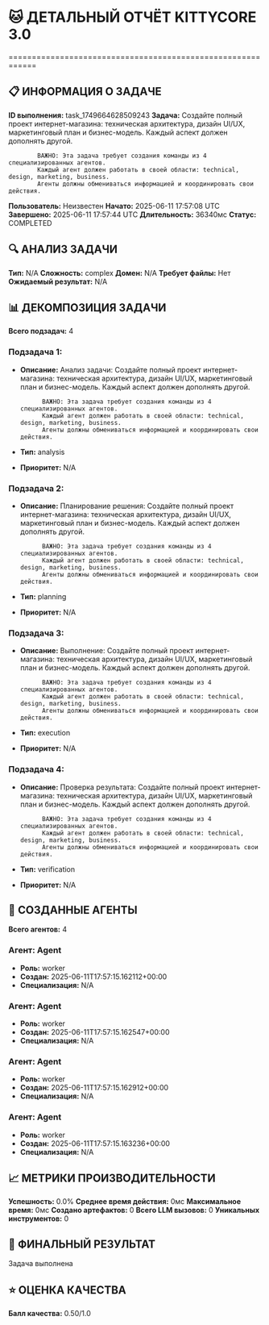 # 🐱 ДЕТАЛЬНЫЙ ОТЧЁТ KITTYCORE 3.0
============================================================

## 📋 ИНФОРМАЦИЯ О ЗАДАЧЕ
**ID выполнения:** task_1749664628509243
**Задача:** 
            Создайте полный проект интернет-магазина: техническая архитектура, дизайн UI/UX, маркетинговый план и бизнес-модель. Каждый аспект должен дополнять другой.
            
            ВАЖНО: Эта задача требует создания команды из 4 специализированных агентов.
            Каждый агент должен работать в своей области: technical, design, marketing, business.
            Агенты должны обмениваться информацией и координировать свои действия.
            
**Пользователь:** Неизвестен
**Начато:** 2025-06-11 17:57:08 UTC
**Завершено:** 2025-06-11 17:57:44 UTC
**Длительность:** 36340мс
**Статус:** COMPLETED

## 🔍 АНАЛИЗ ЗАДАЧИ
**Тип:** N/A
**Сложность:** complex
**Домен:** N/A
**Требует файлы:** Нет
**Ожидаемый результат:** N/A

## 📊 ДЕКОМПОЗИЦИЯ ЗАДАЧИ
**Всего подзадач:** 4

### Подзадача 1:
- **Описание:** Анализ задачи: 
            Создайте полный проект интернет-магазина: техническая архитектура, дизайн UI/UX, маркетинговый план и бизнес-модель. Каждый аспект должен дополнять другой.
            
            ВАЖНО: Эта задача требует создания команды из 4 специализированных агентов.
            Каждый агент должен работать в своей области: technical, design, marketing, business.
            Агенты должны обмениваться информацией и координировать свои действия.
            
- **Тип:** analysis
- **Приоритет:** N/A

### Подзадача 2:
- **Описание:** Планирование решения: 
            Создайте полный проект интернет-магазина: техническая архитектура, дизайн UI/UX, маркетинговый план и бизнес-модель. Каждый аспект должен дополнять другой.
            
            ВАЖНО: Эта задача требует создания команды из 4 специализированных агентов.
            Каждый агент должен работать в своей области: technical, design, marketing, business.
            Агенты должны обмениваться информацией и координировать свои действия.
            
- **Тип:** planning
- **Приоритет:** N/A

### Подзадача 3:
- **Описание:** Выполнение: 
            Создайте полный проект интернет-магазина: техническая архитектура, дизайн UI/UX, маркетинговый план и бизнес-модель. Каждый аспект должен дополнять другой.
            
            ВАЖНО: Эта задача требует создания команды из 4 специализированных агентов.
            Каждый агент должен работать в своей области: technical, design, marketing, business.
            Агенты должны обмениваться информацией и координировать свои действия.
            
- **Тип:** execution
- **Приоритет:** N/A

### Подзадача 4:
- **Описание:** Проверка результата: 
            Создайте полный проект интернет-магазина: техническая архитектура, дизайн UI/UX, маркетинговый план и бизнес-модель. Каждый аспект должен дополнять другой.
            
            ВАЖНО: Эта задача требует создания команды из 4 специализированных агентов.
            Каждый агент должен работать в своей области: technical, design, marketing, business.
            Агенты должны обмениваться информацией и координировать свои действия.
            
- **Тип:** verification
- **Приоритет:** N/A

## 🤖 СОЗДАННЫЕ АГЕНТЫ
**Всего агентов:** 4

### Агент: Agent
- **Роль:** worker
- **Создан:** 2025-06-11T17:57:15.162112+00:00
- **Специализация:** N/A

### Агент: Agent
- **Роль:** worker
- **Создан:** 2025-06-11T17:57:15.162547+00:00
- **Специализация:** N/A

### Агент: Agent
- **Роль:** worker
- **Создан:** 2025-06-11T17:57:15.162912+00:00
- **Специализация:** N/A

### Агент: Agent
- **Роль:** worker
- **Создан:** 2025-06-11T17:57:15.163236+00:00
- **Специализация:** N/A

## 📈 МЕТРИКИ ПРОИЗВОДИТЕЛЬНОСТИ
**Успешность:** 0.0%
**Среднее время действия:** 0мс
**Максимальное время:** 0мс
**Создано артефактов:** 0
**Всего LLM вызовов:** 0
**Уникальных инструментов:** 0

## 🎯 ФИНАЛЬНЫЙ РЕЗУЛЬТАТ
Задача выполнена

## ⭐ ОЦЕНКА КАЧЕСТВА
**Балл качества:** 0.50/1.0
